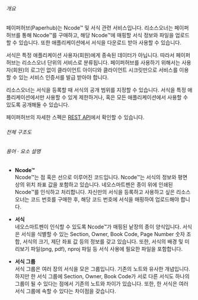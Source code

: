 ###### 개요

페이퍼허브(Paperhub)는 Ncode™ 및 서식 관련 서비스입니다. 리소스오너는 페이퍼허브를 통해 Ncode™를 구매하고, 해당 Ncode™에 매핑할 서식 정보와 파일을 업로드할 수 있습니다. 또한 애플리케이션에서 서식을 다운로드 받아 사용할 수 있습니다. 

서식은 특정 애플리케이션 사용자(회원)에게 종속된 데이터가 아닙니다. 따라서 페이퍼허브는 리소스오너 단위의 서비스로 분류됩니다. 페이퍼허브를 사용하기 위해서는 사용자(회원)의 로그인 없이 클라이언트 아이디와 클라이언트 시크릿만으로 서비스를 이용할 수 있는 서비스 인증서를 발급 받아야 합니다. 

리소스오너는 서식을 등록할 때 서식의 공개 범위를 지정할 수 있습니다. 서식을 특정 애플리케이션에서만 사용할 수 있게 제한하거나, 혹은 모든 애플리케이션에서 사용할 수 있도록 공개해둘 수 있습니다. 

페이퍼허브의 자세한 스펙은 [REST API](https://apis.neolab.net/swagger-ui.html?urls.primaryName=4.%20paperhub)에서 확인할 수 있습니다. 

###### 전체 구조도

###### 용어 · 요소 설명

- **Ncode™**  
  Ncode™는 점 혹은 선으로 이루어진 코드입니다. Ncode™는 서식의 정보와 평면 상의 위치 좌표 값을 포함하고 있습니다. 네오스마트펜은 종이 위에 인쇄된 Ncode™를 인식하고 처리합니다. 자신만의 서식을 등록하고 사용하고 싶은 리소스오너는 코드 번호를 구매한 후, 해당 코드 번호에 서식을 매핑하여 업로드해야 합니다. 

- **서식**  
  네오스마트펜이 인식할 수 있도록 Ncode™가 매핑된 낱장의 종이 양식입니다. 서식은 서식을 식별할 수 있는 Section, Owner, Book Code, Page Number 숫자 조합, 서식의 크기, 제단 좌표 값 등의 정보를 갖고 있습니다. 또한, 서식의 배경 및 미리보기 파일(png, pdf), nproj 파일 등 서식 사용에 필요한 파일을 포함합니다. 

- **서식 그룹**  
  서식 그룹은 여러 장의 서식을 모은 그룹입니다. 기존의 노트와 유사한 개념입니다. 하지만 한 서식 그룹에 Section, Owner, Book Code가 서로 다른 서식도 하나의 그룹이 될 수 있다는 점에서 기존의 노트와 차이가 있습니다. 또한, 한 서식은 여러 서식 그룹에 속할 수 있다는 차이점을 갖습니다. 

